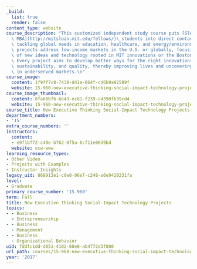 ```yaml
---
_build:
  list: true
  render: false
content_type: website
course_description: "This customized independent study course puts [Sloan Fellows\
  \ MBA](http://mitsloan.mit.edu/fellows/)\_students into direct contact with innovators\
  \ tackling global needs in education, healthcare, and energy/environment. Co-designed\
  \ projects address low-income markets in the U.S. or globally, focusing on the application\
  \ of new ideas and technology rooted in MIT innovations or the Boston ecosystem.\
  \ Every project aims to develop better ways for the right innovations to reach scale,\
  \ sustainability, and quality, thereby improving lives and uncovering opportunities\
  \ in underserved markets.\n"
course_image:
  content: 1f9ff7c8-7438-d41a-064f-cd6b9a92589f
  website: 15-960-new-executive-thinking-social-impact-technology-projects-fall-2017-spring-2018
course_image_thumbnail:
  content: 8fa60bf6-6e43-ec81-f239-c4390fb39cd4
  website: 15-960-new-executive-thinking-social-impact-technology-projects-fall-2017-spring-2018
course_title: New Executive Thinking Social-Impact Technology Projects
department_numbers:
- '15'
extra_course_numbers: ''
instructors:
  content:
  - e9f1bf72-c40e-b762-0f5a-6cf11e06d9bd
  website: ocw-www
learning_resource_types:
- Other Video
- Projects with Examples
- Instructor Insights
legacy_uid: 868913e1-c9e0-96e7-c248-a6e9420231fa
level:
- Graduate
primary_course_number: '15.960'
term: Fall
title: New Executive Thinking Social-Impact Technology Projects
topics:
- - Business
  - Entrepreneurship
- - Business
  - Management
- - Business
  - Organizational Behavior
uid: fddfc1dd-d051-4102-80e0-ab4772d3f800
url_path: courses/15-960-new-executive-thinking-social-impact-technology-projects-fall-2017-spring-2018
year: '2017'
---
```

